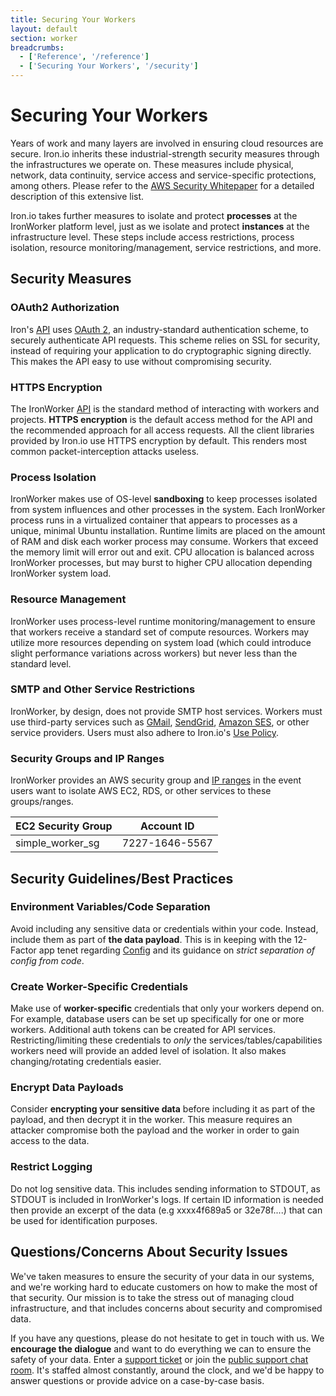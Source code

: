 ```yaml
---
title: Securing Your Workers
layout: default
section: worker
breadcrumbs:
  - ['Reference', '/reference']
  - ['Securing Your Workers', '/security']
---
```


# Securing Your Workers

Years of work and many layers are involved in ensuring cloud resources are secure. Iron.io inherits these industrial-strength security measures through the infrastructures we operate on. These measures include physical, network, data continuity, service access and service-specific protections, among others. Please refer to the [AWS Security Whitepaper](http://d36cz9buwru1tt.cloudfront.net/pdf/AWS_Security_Whitepaper.pdf) for a detailed description of this extensive list. 

Iron.io takes further measures to isolate and protect **processes** at the IronWorker platform level, just as we isolate and protect **instances** at the infrastructure level. These steps include access restrictions, process isolation, resource monitoring/management, service restrictions, and more.

## Security Measures

### OAuth2 Authorization

Iron's [API](/worker/refrence/api) uses [OAuth 2](http://www.oauth.net/2/), an industry-standard authentication scheme, to securely authenticate API requests. This scheme relies on SSL for security, instead of requiring your application to do cryptographic signing directly. This makes the API easy to use without compromising security.  

### HTTPS Encryption

The IronWorker [API](/worker/reference/api) is the standard method of interacting with workers and projects. **HTTPS encryption** is the default access method for the API and the recommended approach for all access requests. All the client libraries provided by Iron.io use HTTPS encryption by default. This renders most common packet-interception attacks useless. 

### Process Isolation

IronWorker makes use of OS-level **sandboxing** to keep processes isolated from system influences and other processes in the system. Each IronWorker process runs in a virtualized container that appears to processes as a unique, minimal Ubuntu installation.
Runtime limits are placed on the amount of RAM and disk each worker process may consume. Workers that exceed the
memory limit will error out and exit. CPU allocation is balanced across IronWorker processes, but may burst to higher CPU
allocation depending IronWorker system load.

### Resource Management

IronWorker uses process-level runtime monitoring/management to ensure that workers receive a standard set of compute resources. Workers may utilize more resources depending on system load (which could introduce slight performance variations across workers) but never less than the standard level.

### SMTP and Other Service Restrictions

IronWorker, by design, does not provide SMTP host services. Workers must use third-party services such as [GMail](http://gmail.com), [SendGrid](http://www.sendgrid.com), [Amazon SES](http://aws.amazon.com/ses), or other service providers. Users must also adhere to Iron.io's [Use Policy](http://iron.io/legal).

### Security Groups and IP Ranges

IronWorker provides an AWS security group and [IP ranges](https://forums.aws.amazon.com/ann.jspa?annID=1408) in the event users want to isolate AWS EC2, RDS, or other services to these groups/ranges.

<table>
<thead>
<tr>
<th>EC2 Security Group</th><th>Account ID</th>
</tr>
</thead>
<tbody>
<tr>
<td>simple_worker_sg</td><td>7227-1646-5567</td>
</tr>
</tbody>
</table>

## Security Guidelines/Best Practices

### Environment Variables/Code Separation

Avoid including any sensitive data or credentials within your code. Instead, include them as part of **the data payload**. This is in keeping with the 12-Factor app tenet regarding [Config](http://www.12factor.net/config) and its guidance on *strict separation of config from code*.

### Create Worker-Specific Credentials

Make use of **worker-specific** credentials that only your workers depend on. For example, database users can be set up specifically for one or more workers. Additional auth tokens can be created for API services. Restricting/limiting these credentials to *only* the services/tables/capabilities workers need will provide an added level of isolation. It also makes changing/rotating credentials easier.

### Encrypt Data Payloads

Consider **encrypting your sensitive data** before including it as part of the payload, and then decrypt it in the worker. This measure requires an attacker compromise both the payload and the worker in order to gain access to the data.

### Restrict Logging

Do not log sensitive data. This includes sending information to STDOUT, as STDOUT is included in IronWorker's logs. If certain ID information is needed then provide an excerpt of the data (e.g xxxx4f689a5 or 32e78f....) that can be used for identification purposes.

## Questions/Concerns About Security Issues

We've taken measures to ensure the security of your data in our systems, and we're working hard to educate customers on how to make the most of that security. Our mission is to take the stress out of managing cloud infrastructure, and that includes concerns about security and compromised data.

If you have any questions, please do not hesitate to get in touch with us. We **encourage the dialogue** and want to do everything we can to ensure the safety of your data. Enter a [support ticket](http://support.iron.io/customer/portal/emails/new) or join the [public support chat room](http://get.iron.io/chat). It's staffed almost constantly, around the clock, and we'd be happy to answer questions or provide advice on a case-by-case basis.
